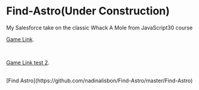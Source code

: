 # Find-Astro(Under Construction)
My Salesforce take on the classic Whack A Mole from JavaScript30 course
<br/>
<p><a href="https://github.com/nadinalisbon/Find-Astro/master/Find-Astro">Game Link</a>.</p>
<br/>
<p><a href="https://github.com/nadinalisbon/Find-Astro/master/Find-Astro">Game Link test 2</a>.</p>
<br/>
[Find Astro](https://github.com/nadinalisbon/Find-Astro/master/Find-Astro)
<br/>
